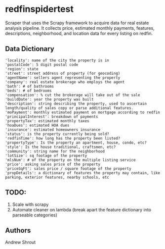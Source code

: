 # redfinspidertest

Scraper that uses the Scrapy framework to acquire data for real estate analysis pipeline. It collects price, estimated monthly payments, features, descriptions, neighborhood, and location data for every listing on redfin.

## Data Dictionary
```
'locality': name of the city the property is in
'postalCode': 5 digit postal code
'region': state
'street': street address of property (for geocoding)
'agentName': sellers agent representing the property
'company': real estate brokerage who employs the agent
'bath': # of bathrooms
'beds': # of bedrooms
'compensation': % cut the brokerage will take out of the sale
'buildDate': year the property was built
'description': string describing the property, used to ascertain length/quality of sales copy or parse additional features.
'moPayment': monthly estimated payment on mortgage according to redfin
'principalInterest': breakdown of payments
'propertyTax': estimated monthly taxes
'hoaDues': estimated HOA dues
'insurance': estimated homeowners insurance
'status': is the property currently being sold?
'redfinTime': how long has the property been listed?
'propertyType': Is the property an apartment, house, condo, etc?
'style': Is the house traditional, craftsmen, etc?
'community': string name for the neighborhood
'lotSize': sq footage of the property
'mlsNum': # of the property on the multiple listing service
'price': asking sales price of the property
'priceSqFt': sales price / square footage of the property
'propDetails': a dictionary of features the property may contain, like parking, exterior features, nearby schools, etc
```


## TODO:

1. Scale with scrapy
2. Automate cleaner on lambda (break apart the feature dictionary into parseable categories)

## Authors

Andrew Shrout

